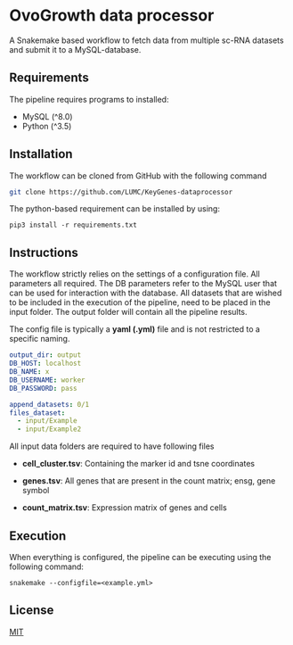# OvoGrowth data processor

A Snakemake based workflow to fetch data from multiple sc-RNA 
datasets and submit it to a MySQL-database. 

## Requirements

The pipeline requires programs to installed: 
- MySQL (^8.0)
- Python (^3.5)

## Installation

The workflow can be cloned from GitHub with the following command

```bash
git clone https://github.com/LUMC/KeyGenes-dataprocessor
```

The python-based requirement can be installed by using:
```shell script
pip3 install -r requirements.txt
```
## Instructions

The workflow strictly relies on the settings of a configuration file. All parameters all required. The DB
parameters refer to the MySQL user that can be used for interaction with the database.
All datasets that are wished to be included in the execution of the pipeline, need to be placed in the input folder.
The output folder will contain all the pipeline results. 

The config file is typically a **yaml (.yml)** file and is not restricted to a specific naming. 
```yaml
output_dir: output
DB_HOST: localhost
DB_NAME: x
DB_USERNAME: worker
DB_PASSWORD: pass

append_datasets: 0/1
files_dataset:
  - input/Example
  - input/Example2
```

All input data folders are required to have following files

- **cell_cluster.tsv**: Containing the marker id and tsne coordinates

- **genes.tsv**: All genes that are present in the count matrix; ensg, gene symbol 

- **count_matrix.tsv**: Expression matrix of genes and cells 

## Execution
When everything is configured, the pipeline can be executing using the following
command:
```shell script
snakemake --configfile=<example.yml>
```

## License
[MIT](https://choosealicense.com/licenses/mit/)

